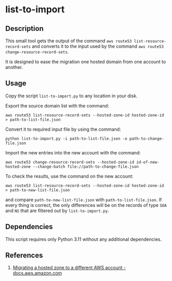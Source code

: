 # list-to-import

## Description

This small tool gets the output of the command 
`aws route53 list-resource-record-sets` and converts it to the input used by the
command `aws route53 change-resource-record-sets`.

It is designed to ease the migration one hosted domain from one account to 
another.

## Usage

Copy the script `list-to-import.py` to any location in your disk.

Export the source domain list with the command:

```
aws route53 list-resource-record-sets --hosted-zone-id hosted-zone-id > path-to-list-file.json
```

Convert it to required input file by using the command:

```
python list-to-import.py -i path-to-list-file.json -o path-to-change-file.json
```

Import the new entries into the new account with the command:

```
aws route53 change-resource-record-sets --hosted-zone-id id-of-new-hosted-zone --change-batch file://path-to-change-file.json
```

To check the results, use the command on the new account:

```
aws route53 list-resource-record-sets --hosted-zone-id hosted-zone-id > path-to-new-list-file.json
```

and compare `path-to-new-list-file.json` with `path-to-list-file.json`. If every
thing is correct, the only differences will be on the records of type `SOA` and `NS` that are filtered out by `list-to-import.py`.

## Dependencies

This script requires only Python 3.11 without any additional dependencies.

## References

1. [Migrating a hosted zone to a different AWS account - docs.aws.amazon.com](https://docs.aws.amazon.com/Route53/latest/DeveloperGuide/hosted-zones-migrating.html#hosted-zones-migrating-create-file)